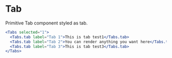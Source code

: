 # Tab

Primitive Tab component styled as tab.

<Editor>

```jsx
<Tabs selected="1">
  <Tabs.tab label="Tab 1">This is tab test1</Tabs.tab>
  <Tabs.tab label="Tab 2">You can render anything you want here</Tabs.tab>
  <Tabs.tab label="Tab 3">This is tab test3</Tabs.tab>
</Tabs>
```

</Editor>
